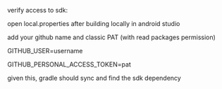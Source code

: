 verify access to sdk:

open local.properties after building locally in android studio

add your github name and classic PAT (with read packages permission)

GITHUB_USER=username

GITHUB_PERSONAL_ACCESS_TOKEN=pat

given this, gradle should sync and find the sdk dependency
